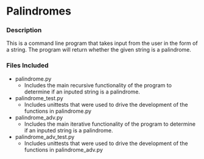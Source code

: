# Palindromes
### Description
This is a command line program that takes input from the user in the form of a string. The program will return whether the given string is a palindrome.  

### Files Included

* palindrome.py
  * Includes the main recursive functionality of the program to determine if an inputed string is a palindrome.
* palindrome_test.py
  * Includes unittests that were used to drive the development of the functions in palindrome.py
* palindrome_adv.py
  * Includes the main iterative functionality of the program to determine if an inputed string is a palindrome.
* palindrome_adv_test.py
  * Includes unittests that were used to drive the development of the functions in palindrome_adv.py
